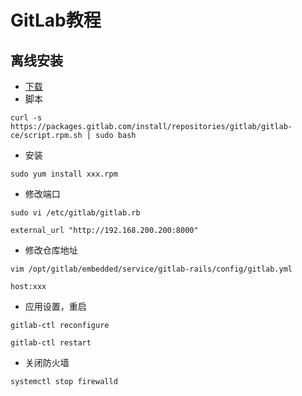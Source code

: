 # GitLab教程

## 离线安装
* [下载](https://packages.gitlab.com/gitlab/gitlab-ce)
* 脚本
```
curl -s https://packages.gitlab.com/install/repositories/gitlab/gitlab-ce/script.rpm.sh | sudo bash
```
* 安装
```
sudo yum install xxx.rpm
```

* 修改端口
```
sudo vi /etc/gitlab/gitlab.rb

external_url "http://192.168.200.200:8000"
```

* 修改仓库地址
```
vim /opt/gitlab/embedded/service/gitlab-rails/config/gitlab.yml  

host:xxx
```

* 应用设置，重启
```
gitlab-ctl reconfigure

gitlab-ctl restart
```

* 关闭防火墙
```
systemctl stop firewalld
```
